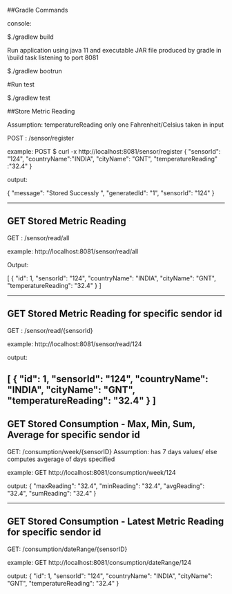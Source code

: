 ##Gradle Commands

console:

$./gradlew build

Run application using java 11 and executable JAR file produced by gradle in \build task listening to port 8081

$./gradlew bootrun

#Run test

$./gradlew test

##Store Metric Reading

Assumption: temperatureReading only one Fahrenheit/Celsius taken in input

POST : /sensor/register

example:
POST
$ curl -x http://localhost:8081/sensor/register
{
"sensorId": "124",
"countryName":"INDIA",
"cityName": "GNT",
"temperatureReading" :"32.4"
}

output:

{
"message": "Stored Successly ",
"generatedId": "1",
"sensorId": "124"
}

---
## GET Stored Metric Reading
GET : /sensor/read/all

example:
http://localhost:8081/sensor/read/all

Output:

[
{
"id": 1,
"sensorId": "124",
"countryName": "INDIA",
"cityName": "GNT",
"temperatureReading": "32.4"
}
]

---

## GET Stored Metric Reading for specific sendor id
GET : /sensor/read/{sensorId}

example:
http://localhost:8081/sensor/read/124

output: 

[
{
"id": 1,
"sensorId": "124",
"countryName": "INDIA",
"cityName": "GNT",
"temperatureReading": "32.4"
}
]
---
## GET Stored Consumption - Max, Min, Sum, Average for specific sendor id

GET: /consumption/week/{sensorID}
Assumption: has 7 days values/ else computes avgerage of days specified

example:
GET
http://localhost:8081/consumption/week/124

output:
{
"maxReading": "32.4",
"minReading": "32.4",
"avgReading": "32.4",
"sumReading": "32.4"
}

---
## GET Stored Consumption - Latest Metric Reading for specific sendor id

GET:  /consumption/dateRange/{sensorID}

example:
GET
http://localhost:8081/consumption/dateRange/124

output:
{
"id": 1,
"sensorId": "124",
"countryName": "INDIA",
"cityName": "GNT",
"temperatureReading": "32.4"
}

